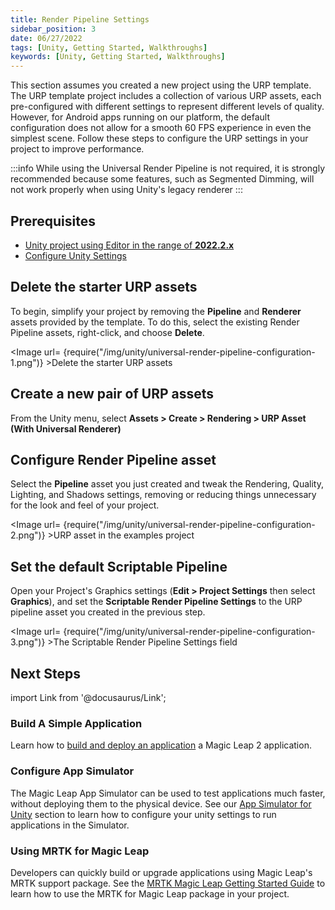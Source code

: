 ```yaml
---
title: Render Pipeline Settings
sidebar_position: 3
date: 06/27/2022
tags: [Unity, Getting Started, Walkthroughs]
keywords: [Unity, Getting Started, Walkthroughs]
---
```


This section assumes you created a new project using the URP template. The URP template project includes a collection of various URP assets, each pre-configured with different settings to represent different levels of quality. However, for Android apps running on our platform, the default configuration does not allow for a smooth 60 FPS experience in even the simplest scene. Follow these steps to configure the URP settings in your project to improve performance.

:::info
While using the Universal Render Pipeline is not required, it is strongly recommended because some features, such as Segmented Dimming, will not work properly when using Unity's legacy renderer
:::

## Prerequisites

- [Unity project using Editor in the range of **2022.2.x**](/versioned_docs/version-14-Jun-2023/versioned_docs/version-14-Jun-2023/guides/unity/getting-started/create-a-project.md)
- [Configure Unity Settings](/versioned_docs/version-14-Jun-2023/versioned_docs/version-14-Jun-2023/guides/unity/getting-started\configure-unity-settings.md)

## Delete the starter URP assets

To begin, simplify your project by removing the **Pipeline** and **Renderer** assets provided by the template. To do this, select the existing Render Pipeline assets, right-click, and choose **Delete**.

<Image url= {require("/img/unity/universal-render-pipeline-configuration-1.png")} >Delete the starter URP assets</Image>

## Create a new pair of URP assets

From the Unity menu, select **Assets > Create > Rendering > URP Asset (With Universal Renderer)**

## Configure Render Pipeline asset

Select the **Pipeline** asset you just created and tweak the Rendering, Quality, Lighting, and Shadows settings, removing or reducing things unnecessary for the look and feel of your project.

<Image url= {require("/img/unity/universal-render-pipeline-configuration-2.png")} >URP asset in the examples project</Image>

## Set the default Scriptable Pipeline

Open your Project's Graphics settings (**Edit > Project Settings** then select **Graphics**), and set the **Scriptable Render Pipeline Settings** to the URP pipeline asset you created in the previous step.

<Image url= {require("/img/unity/universal-render-pipeline-configuration-3.png")} >The Scriptable Render Pipeline Settings field</Image>

## Next Steps

import Link from '@docusaurus/Link';

<h3><Link to="/versioned_docs/version-14-Jun-2023/versioned_docs/version-14-Jun-2023/guides/unity/getting-started/unity-building-simple-app"> Build A Simple Application</Link> </h3>

Learn how to [build and deploy an application](/versioned_docs/version-14-Jun-2023/versioned_docs/version-14-Jun-2023/guides/unity/getting-started/unity-building-simple-app.md) a Magic Leap 2 application. 

<h3><Link to="/versioned_docs/version-14-Jun-2023/versioned_docs/version-14-Jun-2023/guides/unity/app-simulator/unity-app-simulator"> Configure App Simulator </Link> </h3>

The Magic Leap App Simulator can be used to test applications much faster, without deploying them to the physical device. See our [App Simulator for Unity](/versioned_docs/version-14-Jun-2023/versioned_docs/version-14-Jun-2023/guides/unity/app-simulator/unity-app-simulator.md) section to learn how to configure your unity settings to run applications in the Simulator.

<h3><Link to="/versioned_docs/version-14-Jun-2023/versioned_docs/version-14-Jun-2023/guides/third-party/mrtk/mrtk-setup"> Using MRTK for Magic Leap </Link> </h3>

Developers can quickly build or upgrade applications using Magic Leap's MRTK support package. See the [MRTK Magic Leap Getting Started Guide](/versioned_docs/version-14-Jun-2023/versioned_docs/version-14-Jun-2023/guides/third-party/mrtk/mrtk-setup.md) to learn how to use the MRTK for Magic Leap package in your project.
